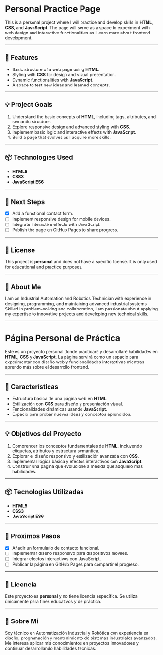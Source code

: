# Personal Practice Page

This is a personal project where I will practice and develop skills in **HTML**, **CSS**, and **JavaScript**. The page will serve as a space to experiment with web design and interactive functionalities as I learn more about frontend development.

---

## 🚀 Features

- Basic structure of a web page using **HTML**.
- Styling with **CSS** for design and visual presentation.
- Dynamic functionalities with **JavaScript**.
- A space to test new ideas and learned concepts.

---

## 💡 Project Goals

1. Understand the basic concepts of **HTML**, including tags, attributes, and semantic structure.
2. Explore responsive design and advanced styling with **CSS**.
3. Implement basic logic and interactive effects with **JavaScript**.
4. Build a page that evolves as I acquire more skills.

---

## 📦 Technologies Used

- **HTML5**
- **CSS3**
- **JavaScript ES6**

---

## 🌟 Next Steps

- [x] Add a functional contact form.
- [ ] Implement responsive design for mobile devices.
- [ ] Integrate interactive effects with JavaScript.
- [ ] Publish the page on GitHub Pages to share progress.

---

## 📜 License

This project is **personal** and does not have a specific license. It is only used for educational and practice purposes.

---

## 👤 About Me

I am an Industrial Automation and Robotics Technician with experience in designing, programming, and maintaining advanced industrial systems. Skilled in problem-solving and collaboration, I am passionate about applying my expertise to innovative projects and developing new technical skills.

---

# Página Personal de Práctica

Este es un proyecto personal donde practicaré y desarrollaré habilidades en **HTML**, **CSS** y **JavaScript**. La página servirá como un espacio para experimentar con diseño web y funcionalidades interactivas mientras aprendo más sobre el desarrollo frontend.

---

## 🚀 Características

- Estructura básica de una página web en **HTML**.
- Estilización con **CSS** para diseño y presentación visual.
- Funcionalidades dinámicas usando **JavaScript**.
- Espacio para probar nuevas ideas y conceptos aprendidos.

---

## 💡 Objetivos del Proyecto

1. Comprender los conceptos fundamentales de **HTML**, incluyendo etiquetas, atributos y estructura semántica.
2. Explorar el diseño responsivo y estilización avanzada con **CSS**.
3. Implementar lógica básica y efectos interactivos con **JavaScript**.
4. Construir una página que evolucione a medida que adquiero más habilidades.

---

## 📦 Tecnologías Utilizadas

- **HTML5**
- **CSS3**
- **JavaScript ES6**

---

## 🌟 Próximos Pasos

- [x] Añadir un formulario de contacto funcional.
- [ ] Implementar diseño responsivo para dispositivos móviles.
- [ ] Integrar efectos interactivos con JavaScript.
- [ ] Publicar la página en GitHub Pages para compartir el progreso.

---

## 📜 Licencia

Este proyecto es **personal** y no tiene licencia específica. Se utiliza únicamente para fines educativos y de práctica.

---

## 👤 Sobre Mí

Soy técnico en Automatización Industrial y Robótica con experiencia en diseño, programación y mantenimiento de sistemas industriales avanzados. Me interesa aplicar mis conocimientos en proyectos innovadores y continuar desarrollando habilidades técnicas.

